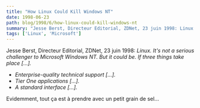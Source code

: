 ```yaml
---
title: "How Linux Could Kill Windows NT"
date: 1998-06-23
path: blog/1998/6/how-linux-could-kill-windows-nt
summary: "Jesse Berst, Directeur Editorial, ZDNet, 23 juin 1998: Linux."
tags: ['Linux', 'Microsoft']
---
```


<P>
Jesse Berst, Directeur Editorial, ZDNet, 23 juin 1998:
<EM>
Linux. It's not a serious challenger to Microsoft Windows NT. But it
could be. If three things take place [...].
<UL>

<LI>Enterprise-quality technical support [...].
<LI>Tier One applications [...].
<LI>A standard interface [...].
</UL>

</EM>
</P>

<P>
Evidemment, tout ça est à prendre avec un petit grain de sel...
</P>


